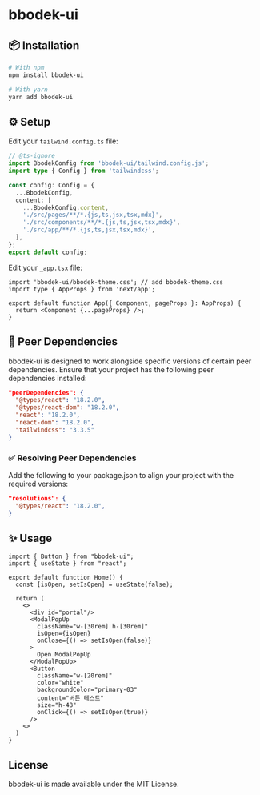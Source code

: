 # bbodek-ui

## 📦 Installation

```bash
# With npm
npm install bbodek-ui

# With yarn
yarn add bbodek-ui
```

## ⚙️ Setup

Edit your `tailwind.config.ts` file:

```ts
// @ts-ignore
import BbodekConfig from 'bbodek-ui/tailwind.config.js';
import type { Config } from 'tailwindcss';

const config: Config = {
  ...BbodekConfig,
  content: [
    ...BbodekConfig.content,
    './src/pages/**/*.{js,ts,jsx,tsx,mdx}',
    './src/components/**/*.{js,ts,jsx,tsx,mdx}',
    './src/app/**/*.{js,ts,jsx,tsx,mdx}',
  ],
};
export default config;
```

Edit your `_app.tsx` file:

```tsx
import 'bbodek-ui/bbodek-theme.css'; // add bbodek-theme.css
import type { AppProps } from 'next/app';

export default function App({ Component, pageProps }: AppProps) {
  return <Component {...pageProps} />;
}
```

## 🔗 Peer Dependencies

bbodek-ui is designed to work alongside specific versions of certain peer dependencies. Ensure that your project has the following peer dependencies installed:

```json
"peerDependencies": {
  "@types/react": "18.2.0",
  "@types/react-dom": "18.2.0",
  "react": "18.2.0",
  "react-dom": "18.2.0",
  "tailwindcss": "3.3.5"
}
```

### ✅ Resolving Peer Dependencies

Add the following to your package.json to align your project with the required versions:

```json
"resolutions": {
  "@types/react": "18.2.0",
}
```

## ✨ Usage

```tsx
import { Button } from "bbodek-ui";
import { useState } from "react";

export default function Home() {
  const [isOpen, setIsOpen] = useState(false);

  return (
    <>
      <div id="portal"/>
      <ModalPopUp
        className="w-[30rem] h-[30rem]"
        isOpen={isOpen}
        onClose={() => setIsOpen(false)}
      >
        Open ModalPopUp
      </ModalPopUp>
      <Button
        className="w-[20rem]"
        color="white"
        backgroundColor="primary-03"
        content="버튼 테스트"
        size="h-48"
        onClick={() => setIsOpen(true)}
      />
    <>
  )
}

```

## License

bbodek-ui is made available under the MIT License.
